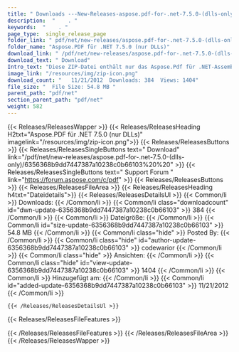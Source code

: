 ```yaml
---
title: " Downloads ---New-Releases-aspose.pdf-for-.net-7.5.0-(dlls-only) . "
description:  "    . " 
keywords:  "    . " 
page_type:  single_release_page
folder_link: " pdf/net/new-releases/aspose.pdf-for-.net-7.5.0-(dlls-only)/"
folder_name: "Aspose.PDF für .NET 7.5.0 (nur DLLs)"
download_link: " /pdf/net/new-releases/aspose.pdf-for-.net-7.5.0-(dlls-only)/6356368b9dd7447387a10238c0b66103"
download_text: " Download"
Intro_text: "Diese ZIP-Datei enthält nur das Aspose.Pdf für .NET-Assemblys. Die Versammlungen ..."
image_link: "/resources/img/zip-icon.png"
download_count: "   11/21/2012  Downloads: 384  Views: 1404"
file_size: "  File Size: 54.8 MB "
parent_path: "pdf/net"
section_parent_path: "pdf/net"
weight: 582
---
```


{{< Releases/ReleasesWapper >}}
  {{< Releases/ReleasesHeading H2txt="Aspose.PDF für .NET 7.5.0 (nur DLLs)" imagelink="/resources/img/zip-icon.png">}}
  {{< Releases/ReleasesButtons >}}
    {{< Releases/ReleasesSingleButtons text=" Download" link="/pdf/net/new-releases/aspose.pdf-for-.net-7.5.0-(dlls-only)/6356368b9dd7447387a10238c0b66103%20%20" >}}
    {{< Releases/ReleasesSingleButtons text=" Support Forum " link="https://forum.aspose.com/c/pdf" >}}
  {{< Releases/ReleasesButtons >}}
  {{< Releases/ReleasesFileArea >}}
    {{< Releases/ReleasesHeading h4txt="Dateidetails">}}
    {{< Releases/ReleasesDetailsUl >}}
            {{< Common/li >}} Downloads: {{< /Common/li >}}
      {{< Common/li class="downloadcount" id="dwn-update-6356368b9dd7447387a10238c0b66103" >}} 384 {{< /Common/li >}}
      {{< Common/li >}} Dateigröße: {{< /Common/li >}}
      {{< Common/li id="size-update-6356368b9dd7447387a10238c0b66103" >}} 54.8 MB {{< /Common/li >}} 
      {{< Common/li  class="hide" >}} Posted By: {{< /Common/li >}} 
      {{< Common/li class="hide" id="author-update-6356368b9dd7447387a10238c0b66103" >}} codewarior {{< /Common/li >}}
      {{< Common/li class="hide" >}} Ansichten: {{< /Common/li >}}
      {{< Common/li class="hide" id="view-update-6356368b9dd7447387a10238c0b66103" >}} 1404 {{< /Common/li >}}
      {{< Common/li >}} Hinzugefügt am: {{< /Common/li >}}
      {{< Common/li id="added-update-6356368b9dd7447387a10238c0b66103" >}} 11/21/2012 {{< /Common/li >}} 

    {{< /Releases/ReleasesDetailsUl >}}

  {{< Releases/ReleasesFileFeatures >}}
      
  {{< /Releases/ReleasesFileFeatures >}}
 {{< /Releases/ReleasesFileArea >}}
{{< /Releases/ReleasesWapper >}}



